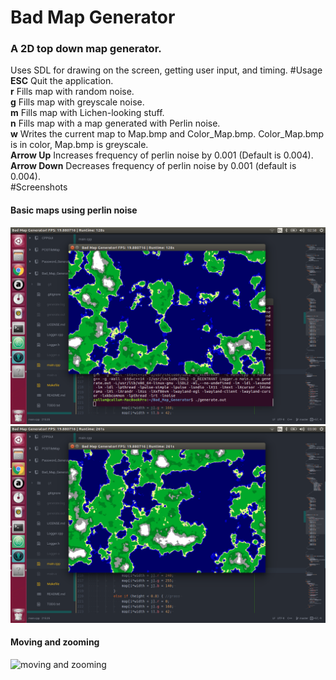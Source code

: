 # Bad Map Generator
### A 2D top down map generator.
Uses SDL for drawing on the screen, getting user input, and timing.
#Usage
**ESC** Quit the application.  
**r** Fills map with random noise.  
**g** Fills map with greyscale noise.  
**m** Fills map with Lichen-looking stuff.  
**n** Fills map with a map generated with Perlin noise.  
**w** Writes the current map to Map.bmp and Color_Map.bmp. Color_Map.bmp is
in color, Map.bmp is greyscale.  
**Arrow Up** Increases frequency of perlin noise by 0.001 (Default is
0.004).  
**Arrow Down** Decreases frequency of perlin noise by 0.001 (default is
0.004).  
#Screenshots
#### Basic maps using perlin noise
![screen shot 1](screens/screen_1.png)
![screen shot 2](screens/screen_2.png)
#### Moving and zooming
![moving and zooming](screens/v2.0.0.gif)
